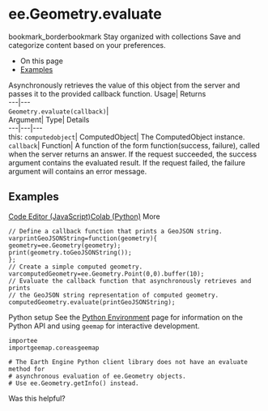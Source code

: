  
#  ee.Geometry.evaluate 
bookmark_borderbookmark Stay organized with collections  Save and categorize content based on your preferences.
  * On this page
  * [Examples](https://developers.google.com/earth-engine/apidocs/ee-geometry-evaluate#examples)


Asynchronously retrieves the value of this object from the server and passes it to the provided callback function. 
Usage| Returns  
---|---  
`Geometry.evaluate(callback)`|   
Argument| Type| Details  
---|---|---  
this: `computedobject`| ComputedObject| The ComputedObject instance.  
`callback`| Function| A function of the form function(success, failure), called when the server returns an answer. If the request succeeded, the success argument contains the evaluated result. If the request failed, the failure argument will contains an error message.  
## Examples
[Code Editor (JavaScript)](https://developers.google.com/earth-engine/apidocs/ee-geometry-evaluate#code-editor-javascript-sample)[Colab (Python)](https://developers.google.com/earth-engine/apidocs/ee-geometry-evaluate#colab-python-sample) More
```
// Define a callback function that prints a GeoJSON string.
varprintGeoJSONString=function(geometry){
geometry=ee.Geometry(geometry);
print(geometry.toGeoJSONString());
};
// Create a simple computed geometry.
varcomputedGeometry=ee.Geometry.Point(0,0).buffer(10);
// Evaluate the callback function that asynchronously retrieves and prints
// the GeoJSON string representation of computed geometry.
computedGeometry.evaluate(printGeoJSONString);
```
Python setup
See the [ Python Environment](https://developers.google.com/earth-engine/guides/python_install) page for information on the Python API and using `geemap` for interactive development.
```
importee
importgeemap.coreasgeemap
```
```
# The Earth Engine Python client library does not have an evaluate method for
# asynchronous evaluation of ee.Geometry objects.
# Use ee.Geometry.getInfo() instead.
```

Was this helpful?
